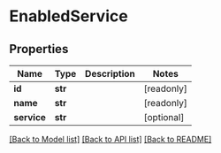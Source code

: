 # EnabledService

## Properties
Name | Type | Description | Notes
------------ | ------------- | ------------- | -------------
**id** | **str** |  | [readonly] 
**name** | **str** |  | [readonly] 
**service** | **str** |  | [optional] 

[[Back to Model list]](../README.md#documentation-for-models) [[Back to API list]](../README.md#documentation-for-api-endpoints) [[Back to README]](../README.md)



